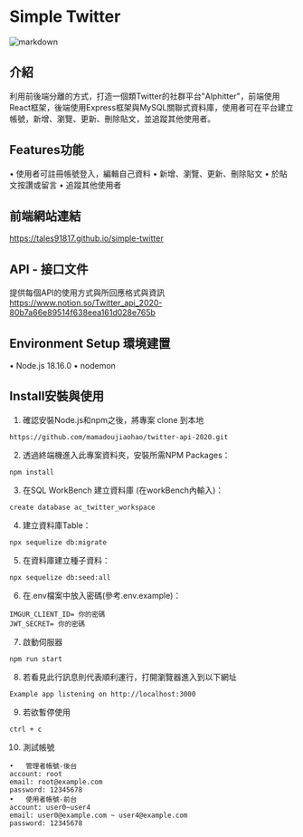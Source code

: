 # Simple Twitter
![markdown](https://i.imgur.com/w40859T.png "Login Page")
## 介紹
利用前後端分離的方式，打造一個類Twitter的社群平台"Alphitter"，前端使用React框架，後端使用Express框架與MySQL關聯式資料庫，使用者可在平台建立帳號，新增、瀏覽、更新、刪除貼文，並追蹤其他使用者。
## Features功能
•	使用者可註冊帳號登入，編輯自己資料
•	新增、瀏覽、更新、刪除貼文
•	於貼文按讚或留言
•	追蹤其他使用者
## 前端網站連結
https://tales91817.github.io/simple-twitter
## API - 接口文件
提供每個API的使用方式與所回應格式與資訊
https://www.notion.so/Twitter_api_2020-80b7a66e89514f638eea161d028e765b
## Environment Setup 環境建置
•	Node.js 18.16.0
•	nodemon

## Install安裝與使用
1.	確認安裝Node.js和npm之後，將專案 clone 到本地
```
https://github.com/mamadoujiaohao/twitter-api-2020.git
```
2.	透過終端機進入此專案資料夾，安裝所需NPM Packages：
```
npm install
```
3.	在SQL WorkBench 建立資料庫 (在workBench內輸入)：
```
create database ac_twitter_workspace
```
4.	建立資料庫Table：
```
npx sequelize db:migrate
```
5.	在資料庫建立種子資料：
```
npx sequelize db:seed:all
```
6.	在.env檔案中放入密碼(參考.env.example)：
```
IMGUR_CLIENT_ID= 你的密碼
JWT_SECRET= 你的密碼
```
7.	啟動伺服器
```
npm run start
```
8.	若看見此行訊息則代表順利運行，打開瀏覽器進入到以下網址
```
Example app listening on http://localhost:3000
```
9.	若欲暫停使用
```
ctrl + c
```
10.	測試帳號
```
•	管理者帳號-後台
account: root
email: root@example.com
password: 12345678
•	使用者帳號-前台
account: user0~user4
email: user0@example.com ~ user4@example.com
password: 12345678
```
